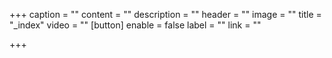 +++
caption = ""
content = ""
description = ""
header = ""
image = ""
title = "_index"
video = ""
[button]
enable = false
label = ""
link = ""

+++
